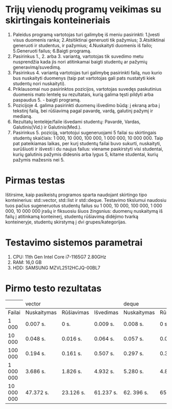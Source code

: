 # Trijų vienodų programų veikimas su skirtingais konteineriais
1. Paleidus programą vartotojas turi galimybę iš meniu pasirinkti: 1.Įvesti visus duomenis ranka; 2.Atsitiktinai generuoti tik pažymius; 3.Atsitiktinai generuoti ir studentus, ir pažymius; 4.Nuskaityti duomenis iš failo; 5.Generuoti failus; 6.Baigti programą.
2. Pasirinkus 1., 2. arba 3. variantą, vartotojas tik suvedimo metu nusprendžia kada jis nori atitinkamai baigti studentų ar pažymių generavimą/suvedimą.
3. Pasirinkus 4. variantą vartotojas turi galimybę pasirinkti failą, nuo kurio bus nuskaityti duomenys (taip pat vartotojas gali pats nustatyti kiek studentų nori nuskaityti).
4. Priklausomai nuo pasirinktos pozicijos, vartotojas suvedęs paskutinius duomenis mato lentelę su rezultatais, kurią galima tęsti pildyti arba paspaudus 5. - baigti programą.
5. Pozicijoje 4. galima pasirinkti duomenų išvedimo būdą: į ekraną arba į tekstinį failą, bei rūšiavimą pagal pavardę, vardą, galutinį pažymį ir medianą.
6. Rezultatų lentelėje/faile išvedami studentų: Pavardė, Vardas, Galutinis(Vid.) ir Galutinis(Med.).
7. Pasirinkus 5. poziciją, vartotojui sugeneruojami 5 failai su skirtingais studentų skaičiais: 1 000, 10 000, 100 000, 1 000 000, 10 000 000. Taip pat pateikiamas laikas, per kurį studentų failai buvo sukurti, nuskaityti, surūšiuoti ir išvesti i du naujus failus: viename paskirstyti visi studentai, kurių galutinis pažymis didesnis arba lygus 5, kitame studentai, kurių pažymis mažesnis nei 5.
# Pirmas testas
Ištirsime, kaip pasikeistų programos sparta naudojant skirtingo tipo konteinerius: std::vector<Pazymiai>, std::list<Pazymiai> ir std::deque<Pazymiai>. Testavimo tikslumui naudosiu tuos pačius sugeneruotus studentų failus su 1 000, 10 000, 100 000, 1 000 000, 10 000 000 įrašų ir fiksuosiu šiuos žingsnius: duomenų nuskaitymą iš failų į atitinkamą konteinerį, studentų rūšiavimą didėjimo tvarką konteineryje, studentų skirstymą  į dvi grupes/kategorijas.
# Testavimo sistemos parametrai
1. CPU: 11th Gen Intel Core i7-1165G7 2.80GHz
2. RAM: 16,0 GB
3. HDD: SAMSUNG MZVL2512HCJQ-00BL7
# Pirmo testo rezultatas
|  <td colspan="3"> vector </td> <td colspan="3"> deque </td> <td colspan="3"> list </td> ||||||||||
|----|------|---------|---------|----------|------------|----------|---------|-----|-----|
|Failai| Nuskaitymas | Rūšiavimas | Išvedimas |  Nuskaitymas | Rūšiavimas | Išvedimas |  Nuskaitymas | Rūšiavimas | Išvedimas | 
| 1 000 | 0.007 s.| 0 s.| 0.009 s. | 0.008 s.| 0 s. | 0.008 s. | 0.016 s. | 0 s.| 0.019 s.|
| 10 000| 0.048 s. | 0.016 s.| 0.064 s.| 0.057 s.| 0.032 s.| 0.064 s.| 0.132 s.| 0.013 s.| 0.09 s.|
| 100 000|0.194 s.| 0.161 s.| 0.507 s.| 0.297 s.| 0.352 s.| 0.612 s.| 0.557 s.| 0.081 s.| 0.697 s.|
| 1 000 000| 3.686 s.| 1.826 s. | 4.932 s.| 5.280 s.| 4.809 s.| 6.144 s.|11.613 s.| 1.398 s.| 8.976 s.|
| 10 000 000| 47.372 s.| 23.126 s.| 61.237 s.| 62. 396 s. |65.301 s.| 119.168 s.| 127.846 s.| 23.214 s.| 105.681 s.|

